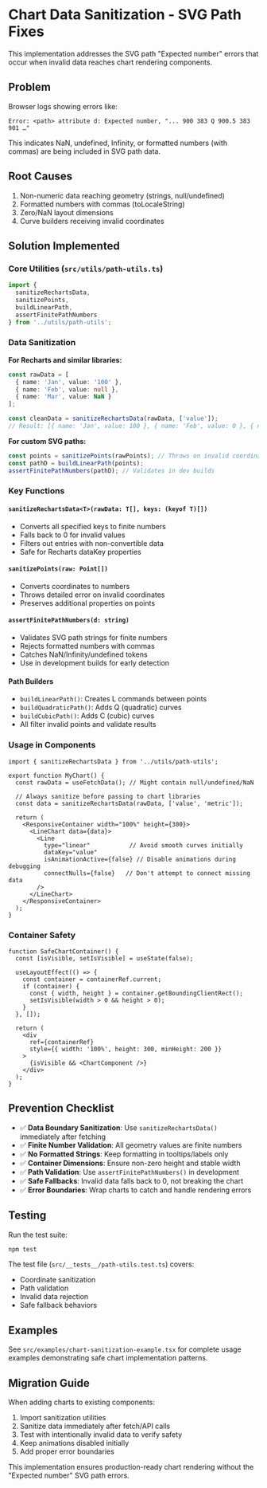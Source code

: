 # Chart Data Sanitization - SVG Path Fixes

This implementation addresses the SVG path "Expected number" errors that occur when invalid data reaches chart rendering components.

## Problem

Browser logs showing errors like:
```
Error: <path> attribute d: Expected number, "... 900 383 Q 900.5 383 901 …"
```

This indicates NaN, undefined, Infinity, or formatted numbers (with commas) are being included in SVG path data.

## Root Causes

1. Non-numeric data reaching geometry (strings, null/undefined)
2. Formatted numbers with commas (toLocaleString)
3. Zero/NaN layout dimensions
4. Curve builders receiving invalid coordinates

## Solution Implemented

### Core Utilities (`src/utils/path-utils.ts`)

```typescript
import {
  sanitizeRechartsData,
  sanitizePoints,
  buildLinearPath,
  assertFinitePathNumbers
} from '../utils/path-utils';
```

### Data Sanitization

**For Recharts and similar libraries:**
```typescript
const rawData = [
  { name: 'Jan', value: '100' },
  { name: 'Feb', value: null },
  { name: 'Mar', value: NaN }
];

const cleanData = sanitizeRechartsData(rawData, ['value']);
// Result: [{ name: 'Jan', value: 100 }, { name: 'Feb', value: 0 }, { name: 'Mar', value: 0 }]
```

**For custom SVG paths:**
```typescript
const points = sanitizePoints(rawPoints); // Throws on invalid coordinates
const pathD = buildLinearPath(points);
assertFinitePathNumbers(pathD); // Validates in dev builds
```

### Key Functions

#### `sanitizeRechartsData<T>(rawData: T[], keys: (keyof T)[])`
- Converts all specified keys to finite numbers
- Falls back to 0 for invalid values
- Filters out entries with non-convertible data
- Safe for Recharts dataKey properties

#### `sanitizePoints(raw: Point[])`
- Converts coordinates to numbers
- Throws detailed error on invalid coordinates
- Preserves additional properties on points

#### `assertFinitePathNumbers(d: string)`
- Validates SVG path strings for finite numbers
- Rejects formatted numbers with commas
- Catches NaN/Infinity/undefined tokens
- Use in development builds for early detection

#### Path Builders
- `buildLinearPath()`: Creates L commands between points
- `buildQuadraticPath()`: Adds Q (quadratic) curves
- `buildCubicPath()`: Adds C (cubic) curves
- All filter invalid points and validate results

### Usage in Components

```tsx
import { sanitizeRechartsData } from '../utils/path-utils';

export function MyChart() {
  const rawData = useFetchData(); // Might contain null/undefined/NaN

  // Always sanitize before passing to chart libraries
  const data = sanitizeRechartsData(rawData, ['value', 'metric']);

  return (
    <ResponsiveContainer width="100%" height={300}>
      <LineChart data={data}>
        <Line
          type="linear"           // Avoid smooth curves initially
          dataKey="value"
          isAnimationActive={false} // Disable animations during debugging
          connectNulls={false}   // Don't attempt to connect missing data
        />
      </LineChart>
    </ResponsiveContainer>
  );
}
```

### Container Safety

```tsx
function SafeChartContainer() {
  const [isVisible, setIsVisible] = useState(false);

  useLayoutEffect(() => {
    const container = containerRef.current;
    if (container) {
      const { width, height } = container.getBoundingClientRect();
      setIsVisible(width > 0 && height > 0);
    }
  }, []);

  return (
    <div
      ref={containerRef}
      style={{ width: '100%', height: 300, minHeight: 200 }}
    >
      {isVisible && <ChartComponent />}
    </div>
  );
}
```

## Prevention Checklist

- ✅ **Data Boundary Sanitization**: Use `sanitizeRechartsData()` immediately after fetching
- ✅ **Finite Number Validation**: All geometry values are finite numbers
- ✅ **No Formatted Strings**: Keep formatting in tooltips/labels only
- ✅ **Container Dimensions**: Ensure non-zero height and stable width
- ✅ **Path Validation**: Use `assertFinitePathNumbers()` in development
- ✅ **Safe Fallbacks**: Invalid data falls back to 0, not breaking the chart
- ✅ **Error Boundaries**: Wrap charts to catch and handle rendering errors

## Testing

Run the test suite:
```bash
npm test
```

The test file (`src/__tests__/path-utils.test.ts`) covers:
- Coordinate sanitization
- Path validation
- Invalid data rejection
- Safe fallback behaviors

## Examples

See `src/examples/chart-sanitization-example.tsx` for complete usage examples demonstrating safe chart implementation patterns.

## Migration Guide

When adding charts to existing components:

1. Import sanitization utilities
2. Sanitize data immediately after fetch/API calls
3. Test with intentionally invalid data to verify safety
4. Keep animations disabled initially
5. Add proper error boundaries

This implementation ensures production-ready chart rendering without the "Expected number" SVG path errors.
